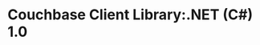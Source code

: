 <a id="couchbase-sdk-net-1-0"></a>

# Couchbase Client Library:.NET (C#) 1.0

<a id="getting-started"></a>
